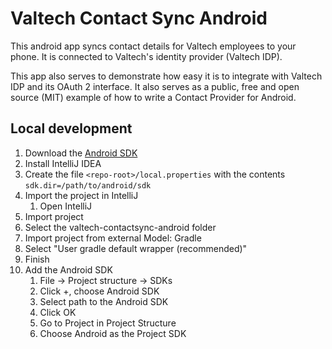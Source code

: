 # Valtech Contact Sync Android

This android app syncs contact details for Valtech employees to your phone.
It is connected to Valtech's identity provider (Valtech IDP).

This app also serves to demonstrate how easy it is to integrate with Valtech IDP and its OAuth 2 interface.
It also serves as a public, free and open source (MIT) example of how to write a Contact Provider for Android.

## Local development

1. Download the [Android SDK](http://developer.android.com/sdk/index.html)
2. Install IntelliJ IDEA
3. Create the file `<repo-root>/local.properties` with the contents `sdk.dir=/path/to/android/sdk` 
4. Import the project in IntelliJ
	1. Open IntelliJ
  2. Import project
  3. Select the valtech-contactsync-android folder
  4. Import project from external Model: Gradle
  5. Select "User gradle default wrapper (recommended)"
  6. Finish
5. Add the Android SDK
	1. File -> Project structure -> SDKs
	2. Click +, choose Android SDK
	3. Select path to the Android SDK
	4. Click OK
	5. Go to Project in Project Structure
	6. Choose Android as the Project SDK